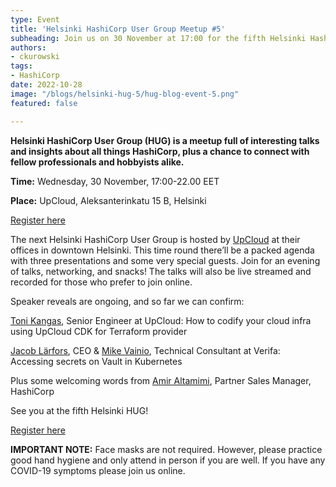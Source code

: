 ```yaml
---
type: Event
title: 'Helsinki HashiCorp User Group Meetup #5'
subheading: Join us on 30 November at 17:00 for the fifth Helsinki HashiCorp User Group meetup!
authors:
- ckurowski
tags:
- HashiCorp
date: 2022-10-28
image: "/blogs/helsinki-hug-5/hug-blog-event-5.png"
featured: false

---
```


**Helsinki HashiCorp User Group (HUG) is a meetup full of interesting talks and insights about all things HashiCorp, plus a chance to connect with fellow professionals and hobbyists alike.**

**Time:** Wednesday, 30 November, 17:00-22.00 EET

**Place:** UpCloud, Aleksanterinkatu 15 B, Helsinki

[Register here](https://www.meetup.com/helsinki-hashicorp-user-group/events/288940115/)


The next Helsinki HashiCorp User Group is hosted by [UpCloud](https://upcloud.com/) at their offices in downtown Helsinki. This time round there’ll be a packed agenda with three presentations and some very special guests. Join for an evening of talks, networking, and snacks! The talks will also be live streamed and recorded for those who prefer to join online.

Speaker reveals are ongoing, and so far we can confirm:

[Toni Kangas](https://www.linkedin.com/in/tonikangas/), Senior Engineer at UpCloud: How to codify your cloud infra using UpCloud CDK for Terraform provider

[Jacob Lärfors](https://www.linkedin.com/in/jlarfors/), CEO & [Mike Vainio](https://www.linkedin.com/in/mikevainio/), Technical Consultant at Verifa: Accessing secrets on Vault in Kubernetes

Plus some welcoming words from [Amir Altamimi](https://www.linkedin.com/in/amir-altamimi-33bb262/), Partner Sales Manager, HashiCorp

See you at the fifth Helsinki HUG!

[Register here](https://www.meetup.com/helsinki-hashicorp-user-group/events/284399439/)

**IMPORTANT NOTE:** Face masks are not required. However, please practice good hand hygiene and only attend in person if you are well. If you have any COVID-19 symptoms please join us online.